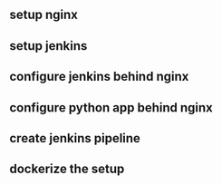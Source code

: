## setup nginx

## setup jenkins

## configure jenkins behind nginx

## configure python app behind nginx

## create jenkins pipeline

## dockerize the setup
